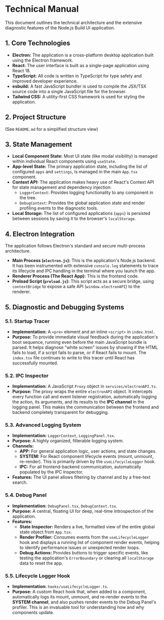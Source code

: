 # Technical Manual

This document outlines the technical architecture and the extensive diagnostic features of the Node.js Build UI application.

## 1. Core Technologies

-   **Electron:** The application is a cross-platform desktop application built using the Electron framework.
-   **React:** The user interface is built as a single-page application using React 18.
-   **TypeScript:** All code is written in TypeScript for type safety and improved developer experience.
-   **esbuild:** A fast JavaScript bundler is used to compile the JSX/TSX source code into a single JavaScript file for the browser.
-   **Tailwind CSS:** A utility-first CSS framework is used for styling the application.

## 2. Project Structure
(See `README.md` for a simplified structure view)

## 3. State Management

-   **Local Component State:** Most UI state (like modal visibility) is managed within individual React components using `useState`.
-   **App-level State:** The primary application state, including the list of configured `apps` and `settings`, is managed in the main `App.tsx` component.
-   **Context API:** The application makes heavy use of React's Context API for state management and dependency injection:
    -   `LoggerContext`: Provides logging functionality to any component in the tree.
    -   `DebugContext`: Provides the global application state and render profiling events to the diagnostic tools.
-   **Local Storage:** The list of configured applications (`apps`) is persisted between sessions by saving it to the browser's `localStorage`.

## 4. Electron Integration

The application follows Electron's standard and secure multi-process architecture.

-   **Main Process (`electron.js`):** This is the application's Node.js backend. It has been instrumented with extensive `console.log` statements to trace its lifecycle and IPC handling in the terminal where you launch the app.
-   **Renderer Process (The React App):** This is the frontend code.
-   **Preload Script (`preload.js`):** This script acts as a secure bridge, using `contextBridge` to expose a safe API (`window.electronAPI`) to the renderer.

## 5. Diagnostic and Debugging Systems

### 5.1. Startup Tracer

-   **Implementation:** A `<pre>` element and an inline `<script>` in `index.html`.
-   **Purpose:** To provide immediate visual feedback during the application's boot sequence, running even before the main JavaScript bundle is parsed. It helps diagnose "white screen" issues by showing if the HTML fails to load, if a script fails to parse, or if React fails to mount. The `index.tsx` file continues to write to this tracer until React has successfully mounted.

### 5.2. IPC Inspector

-   **Implementation:** A JavaScript `Proxy` object in `services/electronAPI.ts`.
-   **Purpose:** The proxy wraps the entire `electronAPI` object. It intercepts every function call and event listener registration, automatically logging the action, its arguments, and its results to the **IPC channel** in the logging panel. This makes the communication between the frontend and backend completely transparent for debugging.

### 5.3. Advanced Logging System

-   **Implementation:** `LoggerContext`, `LoggingPanel.tsx`.
-   **Purpose:** A highly organized, filterable logging system.
-   **Channels:**
    -   **APP:** For general application logic, user actions, and state changes.
    -   **SYSTEM:** For React component lifecycle events (mount, unmount, re-render). This is primarily driven by the `useLifecycleLogger` hook.
    -   **IPC:** For all frontend-backend communication, automatically populated by the IPC Inspector.
-   **Features:** The UI panel allows filtering by channel and by a free-text search.

### 5.4. Debug Panel

-   **Implementation:** `DebugPanel.tsx`, `DebugContext.tsx`.
-   **Purpose:** A central, floating UI for deep, real-time introspection of the application.
-   **Features:**
    -   **State Inspector:** Renders a live, formatted view of the entire global state object from `App.tsx`.
    -   **Render Profiler:** Consumes events from the `useLifecycleLogger` hook and displays a running list of component render events, helping to identify performance issues or unexpected render loops.
    -   **Debug Actions:** Provides buttons to trigger specific events, like testing the application's `ErrorBoundary` or clearing all `localStorage` data to reset the app.

### 5.5. Lifecycle Logger Hook

-   **Implementation:** `hooks/useLifecycleLogger.ts`.
-   **Purpose:** A custom React hook that, when added to a component, automatically logs its mount, unmount, and re-render events to the **SYSTEM channel**, and also pushes render events to the Debug Panel's profiler. This is an invaluable tool for understanding how and why components update.